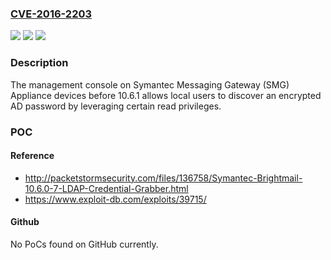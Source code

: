 ### [CVE-2016-2203](https://cve.mitre.org/cgi-bin/cvename.cgi?name=CVE-2016-2203)
![](https://img.shields.io/static/v1?label=Product&message=n%2Fa&color=blue)
![](https://img.shields.io/static/v1?label=Version&message=n%2Fa&color=blue)
![](https://img.shields.io/static/v1?label=Vulnerability&message=n%2Fa&color=brighgreen)

### Description

The management console on Symantec Messaging Gateway (SMG) Appliance devices before 10.6.1 allows local users to discover an encrypted AD password by leveraging certain read privileges.

### POC

#### Reference
- http://packetstormsecurity.com/files/136758/Symantec-Brightmail-10.6.0-7-LDAP-Credential-Grabber.html
- https://www.exploit-db.com/exploits/39715/

#### Github
No PoCs found on GitHub currently.

